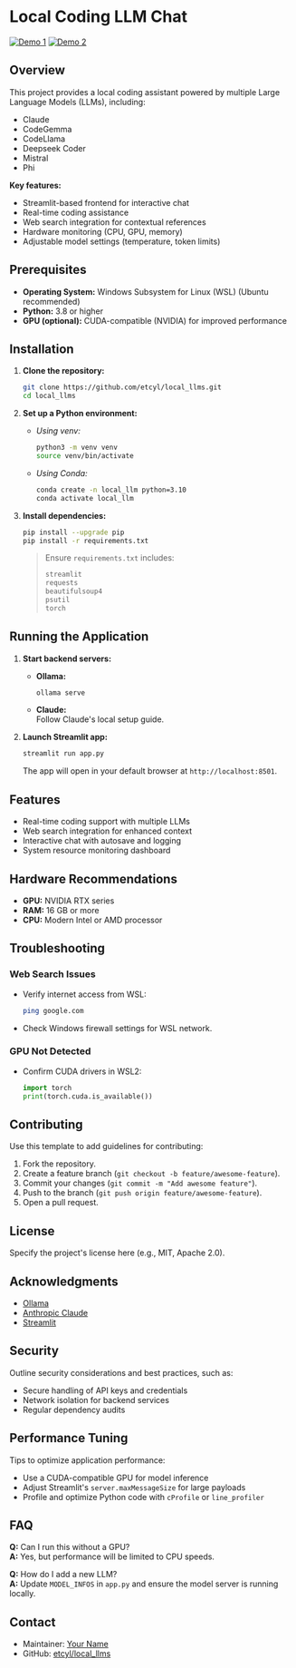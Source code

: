 
# Local Coding LLM Chat

[![Demo 1](https://img.youtube.com/vi/Fh-Pue_GVPM/hqdefault.jpg)](https://youtu.be/Fh-Pue_GVPM?si=jQUgdoB3OzTPboFo)
[![Demo 2](https://img.youtube.com/vi/C3C3QQGjuoo/hqdefault.jpg)](https://www.youtube.com/watch?v=C3C3QQGjuoo)

## Overview
This project provides a local coding assistant powered by multiple Large Language Models (LLMs), including:
- Claude
- CodeGemma
- CodeLlama
- Deepseek Coder
- Mistral
- Phi

**Key features:**
- Streamlit-based frontend for interactive chat  
- Real-time coding assistance  
- Web search integration for contextual references  
- Hardware monitoring (CPU, GPU, memory)  
- Adjustable model settings (temperature, token limits)  

## Prerequisites
- **Operating System:** Windows Subsystem for Linux (WSL) (Ubuntu recommended)  
- **Python:** 3.8 or higher  
- **GPU (optional):** CUDA-compatible (NVIDIA) for improved performance  

## Installation

1. **Clone the repository:**
   ```bash
   git clone https://github.com/etcyl/local_llms.git
   cd local_llms
   ```

2. **Set up a Python environment:**
   - _Using venv:_
     ```bash
     python3 -m venv venv
     source venv/bin/activate
     ```
   - _Using Conda:_
     ```bash
     conda create -n local_llm python=3.10
     conda activate local_llm
     ```

3. **Install dependencies:**
   ```bash
   pip install --upgrade pip
   pip install -r requirements.txt
   ```
   > Ensure `requirements.txt` includes:
   > ```txt
   > streamlit
   > requests
   > beautifulsoup4
   > psutil
   > torch
   > ```

## Running the Application

1. **Start backend servers:**
   - **Ollama:**  
     ```bash
     ollama serve
     ```
   - **Claude:**  
     Follow Claude's local setup guide.

2. **Launch Streamlit app:**
   ```bash
   streamlit run app.py
   ```
   The app will open in your default browser at `http://localhost:8501`.

## Features
- Real-time coding support with multiple LLMs  
- Web search integration for enhanced context  
- Interactive chat with autosave and logging  
- System resource monitoring dashboard  

## Hardware Recommendations
- **GPU:** NVIDIA RTX series  
- **RAM:** 16 GB or more  
- **CPU:** Modern Intel or AMD processor  

## Troubleshooting

### Web Search Issues
- Verify internet access from WSL:
  ```bash
  ping google.com
  ```
- Check Windows firewall settings for WSL network.

### GPU Not Detected
- Confirm CUDA drivers in WSL2:
  ```python
  import torch
  print(torch.cuda.is_available())
  ```

## Contributing
Use this template to add guidelines for contributing:
1. Fork the repository.
2. Create a feature branch (`git checkout -b feature/awesome-feature`).
3. Commit your changes (`git commit -m "Add awesome feature"`).
4. Push to the branch (`git push origin feature/awesome-feature`).
5. Open a pull request.

## License
Specify the project's license here (e.g., MIT, Apache 2.0).

## Acknowledgments
- [Ollama](https://ollama.com)
- [Anthropic Claude](https://www.anthropic.com/product/claude)
- [Streamlit](https://streamlit.io)

## Security
Outline security considerations and best practices, such as:
- Secure handling of API keys and credentials  
- Network isolation for backend services  
- Regular dependency audits  

## Performance Tuning
Tips to optimize application performance:
- Use a CUDA-compatible GPU for model inference  
- Adjust Streamlit's `server.maxMessageSize` for large payloads  
- Profile and optimize Python code with `cProfile` or `line_profiler`  

## FAQ
**Q:** Can I run this without a GPU?  
**A:** Yes, but performance will be limited to CPU speeds.

**Q:** How do I add a new LLM?  
**A:** Update `MODEL_INFOS` in `app.py` and ensure the model server is running locally.

## Contact
- Maintainer: [Your Name](mailto:you@example.com)  
- GitHub: [etcyl/local_llms](https://github.com/etcyl/local_llms)
